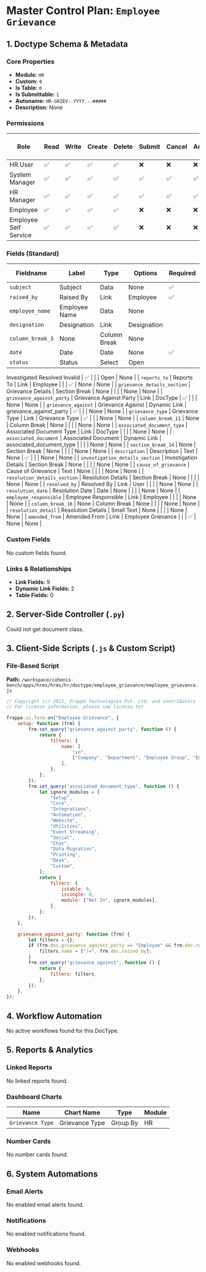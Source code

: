 # Master Control Plan: `Employee Grievance`

## 1. Doctype Schema & Metadata

### Core Properties
- **Module:** `HR`
- **Custom:** `0`
- **Is Table:** `0`
- **Is Submittable:** `1`
- **Autoname:** `HR-GRIEV-.YYYY.-.#####`
- **Description:** None

### Permissions
| Role | Read | Write | Create | Delete | Submit | Cancel | Amend | Report | Import | Export | Print | Email | Share | Set User Perms |
|---|---|---|---|---|---|---|---|---|---|---|---|---|---|---|
| HR User | ✅ | ✅ | ✅ | ✅ | ❌ | ❌ | ❌ | ✅ | ❌ | ✅ | ✅ | ✅ | ✅ | ❌ |
| System Manager | ✅ | ✅ | ✅ | ✅ | ✅ | ✅ | ✅ | ✅ | ❌ | ✅ | ✅ | ✅ | ✅ | ❌ |
| HR Manager | ✅ | ✅ | ✅ | ✅ | ✅ | ✅ | ✅ | ✅ | ❌ | ✅ | ✅ | ✅ | ✅ | ❌ |
| Employee | ✅ | ✅ | ✅ | ✅ | ❌ | ❌ | ❌ | ✅ | ❌ | ✅ | ✅ | ✅ | ✅ | ❌ |
| Employee Self Service | ✅ | ✅ | ✅ | ✅ | ❌ | ❌ | ❌ | ❌ | ❌ | ✅ | ✅ | ✅ | ✅ | ❌ |


### Fields (Standard)
| Fieldname | Label | Type | Options | Required | Hidden | Read Only | Default | Description |
|---|---|---|---|---|---|---|---|---|
| `subject` | Subject | Data | None | ✅ |  |  | None | None |
| `raised_by` | Raised By | Link | Employee | ✅ |  |  | None | None |
| `employee_name` | Employee Name | Data | None |  |  | ✅ | None | None |
| `designation` | Designation | Link | Designation |  |  | ✅ | None | None |
| `column_break_3` | None | Column Break | None |  |  |  | None | None |
| `date` | Date  | Date | None | ✅ |  |  | None | None |
| `status` | Status | Select | Open
Investigated
Resolved
Invalid | ✅ |  |  | Open | None |
| `reports_to` | Reports To | Link | Employee |  |  | ✅ | None | None |
| `grievance_details_section` | Grievance Details | Section Break | None |  |  |  | None | None |
| `grievance_against_party` | Grievance Against Party | Link | DocType | ✅ |  |  | None | None |
| `grievance_against` | Grievance Against | Dynamic Link | grievance_against_party | ✅ |  |  | None | None |
| `grievance_type` | Grievance Type | Link | Grievance Type | ✅ |  |  | None | None |
| `column_break_11` | None | Column Break | None |  |  |  | None | None |
| `associated_document_type` | Associated Document Type | Link | DocType |  |  |  | None | None |
| `associated_document` | Associated Document | Dynamic Link | associated_document_type |  |  |  | None | None |
| `section_break_14` | None | Section Break | None |  |  |  | None | None |
| `description` | Description | Text | None | ✅ |  |  | None | None |
| `investigation_details_section` | Investigation Details | Section Break | None |  |  |  | None | None |
| `cause_of_grievance` | Cause of Grievance | Text | None |  |  |  | None | None |
| `resolution_details_section` | Resolution Details | Section Break | None |  |  |  | None | None |
| `resolved_by` | Resolved By | Link | User |  |  |  | None | None |
| `resolution_date` | Resolution Date | Date | None |  |  |  | None | None |
| `employee_responsible` | Employee Responsible  | Link | Employee |  |  |  | None | None |
| `column_break_16` | None | Column Break | None |  |  |  | None | None |
| `resolution_detail` | Resolution Details | Small Text | None |  |  |  | None | None |
| `amended_from` | Amended From | Link | Employee Grievance |  |  | ✅ | None | None |


### Custom Fields
No custom fields found.


### Links & Relationships
- **Link Fields:** 9
- **Dynamic Link Fields:** 2
- **Table Fields:** 0

## 2. Server-Side Controller (`.py`)
Could not get document class.


## 3. Client-Side Scripts (`.js` & Custom Script)
### File-Based Script
**Path:** `/workspace/cohenix-bench/apps/hrms/hrms/hr/doctype/employee_grievance/employee_grievance.js`
```javascript
// Copyright (c) 2021, Frappe Technologies Pvt. Ltd. and contributors
// For license information, please see license.txt

frappe.ui.form.on("Employee Grievance", {
	setup: function (frm) {
		frm.set_query("grievance_against_party", function () {
			return {
				filters: {
					name: [
						"in",
						["Company", "Department", "Employee Group", "Employee Grade", "Employee"],
					],
				},
			};
		});
		frm.set_query("associated_document_type", function () {
			let ignore_modules = [
				"Setup",
				"Core",
				"Integrations",
				"Automation",
				"Website",
				"Utilities",
				"Event Streaming",
				"Social",
				"Chat",
				"Data Migration",
				"Printing",
				"Desk",
				"Custom",
			];
			return {
				filters: {
					istable: 0,
					issingle: 0,
					module: ["Not In", ignore_modules],
				},
			};
		});
	},

	grievance_against_party: function (frm) {
		let filters = {};
		if (frm.doc.grievance_against_party == "Employee" && frm.doc.raised_by) {
			filters.name = ["!=", frm.doc.raised_by];
		}
		frm.set_query("grievance_against", function () {
			return {
				filters: filters,
			};
		});
	},
});

```




## 4. Workflow Automation
No active workflows found for this DocType.


## 5. Reports & Analytics
### Linked Reports
No linked reports found.


### Dashboard Charts
| Name | Chart Name | Type | Module |
|---|---|---|---|
| `Grievance Type` | Grievance Type | Group By | HR |



### Number Cards
No number cards found.


## 6. System Automations
### Email Alerts
No enabled email alerts found.


### Notifications
No enabled notifications found.


### Webhooks
No enabled webhooks found.

